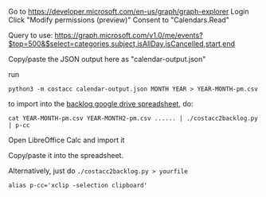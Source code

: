 <!--
SPDX-FileCopyrightText: NOI Techpark <digital@noi.bz.it>

SPDX-License-Identifier: CC0-1.0
-->

Go to https://developer.microsoft.com/en-us/graph/graph-explorer
Login
Click "Modify permissions (preview)"
Consent to "Calendars.Read"

Query to use:
https://graph.microsoft.com/v1.0/me/events?$top=500&$select=categories,subject,isAllDay,isCancelled,start,end

Copy/paste the JSON output here as "calendar-output.json"

run 

```
python3 -m costacc calendar-output.json MONTH YEAR > YEAR-MONTH-pm.csv
```

to import into the [backlog google drive spreadsheet](https://docs.google.com/spreadsheets/d/1C4ZPeuZUIj5Uj48nHYlw3Q7ZsTESiYPBdkOCfKcKE7k), do:

```
cat YEAR-MONTH-pm.csv YEAR-MONTH2-pm.csv ...... | ./costacc2backlog.py | p-cc
```

Open LibreOffice Calc and import it

Copy/paste it into the spreadsheet.


Alternatively, just do `./costacc2backlog.py > yourfile`
```
alias p-cc='xclip -selection clipboard'
```